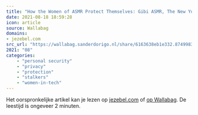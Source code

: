 ```yaml
---
title: "How the Women of ASMR Protect Themselves: Gibi ASMR, The New York Times"
date: 2021-08-18 18:59:28
icon: article
source: Wallabag
domains:
- jezebel.com
src_url: "https://wallabag.sanderdorigo.nl/share/6163638eb1e332.87499830"
2021: "08"
categories:
    - "personal security"
    - "privacy"
    - "protection"
    - "stalkers"
    - "women-in-tech"
---
```

Het oorspronkelijke artikel kan je lezen op [jezebel.com](https://jezebel.com/the-women-of-asmr-have-to-become-experts-in-cybersecuri-1833809238) of [op Wallabag](https://wallabag.sanderdorigo.nl/share/6163638eb1e332.87499830). De leestijd is ongeveer 2 minuten.